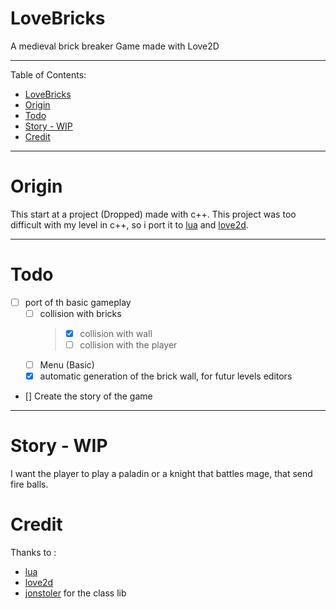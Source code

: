 # LoveBricks

A medieval brick breaker Game made with Love2D

---
Table of Contents:
- [LoveBricks](#lovebricks)
- [Origin](#origin)
- [Todo](#todo)
- [Story - WIP](#story---wip)
- [Credit](#credit)

---
# Origin
This start at a project (Dropped) made with c++.
This project was too difficult with my level in c++, so i port it to [lua](https://www.lua.org/) and [love2d](https://love2d.org/).

---
# Todo
* [ ] port of th basic gameplay
  * [ ] collision with bricks
    >* [x] collision with wall
    >* [ ] collision with the player
  * [ ] Menu (Basic)
  * [x] automatic generation of the brick wall, for futur levels editors
* [] Create the story of the game 
---

# Story - WIP
I want the player to play a paladin or a knight that battles mage, that send fire balls.

# Credit
Thanks to :
* [lua](https://www.lua.org/)
* [love2d](https://love2d.org/)
* [jonstoler](https://github.com/jonstoler/class.lua) for the class lib 